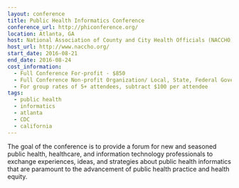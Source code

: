 ```yaml
---
layout: conference
title: Public Health Informatics Conference
conference_url: http://phiconference.org/
location: Atlanta, GA
host: National Association of County and City Health Officials (NACCHO)
host_url: http://www.naccho.org/
start_date: 2016-08-21
end_date: 2016-08-24
cost_information:
  - Full Conference For-profit - $850
  - Full Conference Non-profit Organization/ Local, State, Federal Governmental Staff - $625
  - For group rates of 5+ attendees, subtract $100 per attendee
tags:
  - public health
  - informatics
  - atlanta
  - CDC
  - california
---
```


The goal of the conference is to provide a forum for new and seasoned public health, healthcare, and information technology professionals to exchange experiences, ideas, and strategies about public health informatics that are paramount to the advancement of public health practice and health equity.
